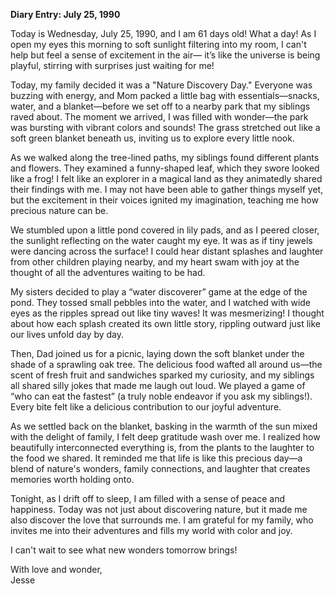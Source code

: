 
**Diary Entry: July 25, 1990**  

Today is Wednesday, July 25, 1990, and I am 61 days old! What a day! As I open my eyes this morning to soft sunlight filtering into my room, I can't help but feel a sense of excitement in the air— it’s like the universe is being playful, stirring with surprises just waiting for me!

Today, my family decided it was a "Nature Discovery Day." Everyone was buzzing with energy, and Mom packed a little bag with essentials—snacks, water, and a blanket—before we set off to a nearby park that my siblings raved about. The moment we arrived, I was filled with wonder—the park was bursting with vibrant colors and sounds! The grass stretched out like a soft green blanket beneath us, inviting us to explore every little nook.

As we walked along the tree-lined paths, my siblings found different plants and flowers. They examined a funny-shaped leaf, which they swore looked like a frog! I felt like an explorer in a magical land as they animatedly shared their findings with me. I may not have been able to gather things myself yet, but the excitement in their voices ignited my imagination, teaching me how precious nature can be.

We stumbled upon a little pond covered in lily pads, and as I peered closer, the sunlight reflecting on the water caught my eye. It was as if tiny jewels were dancing across the surface! I could hear distant splashes and laughter from other children playing nearby, and my heart swam with joy at the thought of all the adventures waiting to be had.

My sisters decided to play a “water discoverer” game at the edge of the pond. They tossed small pebbles into the water, and I watched with wide eyes as the ripples spread out like tiny waves! It was mesmerizing! I thought about how each splash created its own little story, rippling outward just like our lives unfold day by day.

Then, Dad joined us for a picnic, laying down the soft blanket under the shade of a sprawling oak tree. The delicious food wafted all around us—the scent of fresh fruit and sandwiches sparked my curiosity, and my siblings all shared silly jokes that made me laugh out loud. We played a game of “who can eat the fastest” (a truly noble endeavor if you ask my siblings!). Every bite felt like a delicious contribution to our joyful adventure.

As we settled back on the blanket, basking in the warmth of the sun mixed with the delight of family, I felt deep gratitude wash over me. I realized how beautifully interconnected everything is, from the plants to the laughter to the food we shared. It reminded me that life is like this precious day—a blend of nature's wonders, family connections, and laughter that creates memories worth holding onto.

Tonight, as I drift off to sleep, I am filled with a sense of peace and happiness. Today was not just about discovering nature, but it made me also discover the love that surrounds me. I am grateful for my family, who invites me into their adventures and fills my world with color and joy. 

I can't wait to see what new wonders tomorrow brings!

With love and wonder,  
Jesse
